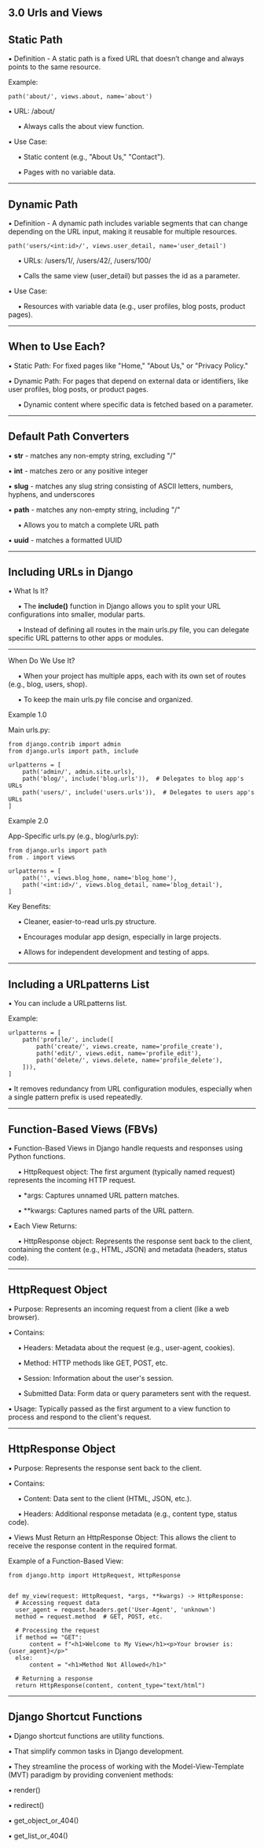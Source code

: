 3.0 ﻿Urls and Views
------------------------------
Static Path
------------------------------

▪ Definition - A static path is a fixed URL that doesn’t change and always points to the same resource.

Example:

    path('about/', views.about, name='about')

▪ URL: /about/

&nbsp;&nbsp;&nbsp;&nbsp; ▪ Always calls the about view function.

▪ Use Case:

&nbsp;&nbsp;&nbsp;&nbsp; ▪ Static content (e.g., "About Us," "Contact").

&nbsp;&nbsp;&nbsp;&nbsp; ▪ Pages with no variable data.

--------------------------------------
Dynamic Path
--------------------------------------

▪ Definition - A dynamic path includes variable segments that can change depending on the URL input, making it reusable for multiple resources.

    path('users/<int:id>/', views.user_detail, name='user_detail')

&nbsp;&nbsp;&nbsp;&nbsp; ▪ URLs: /users/1/, /users/42/, /users/100/

&nbsp;&nbsp;&nbsp;&nbsp; ▪ Calls the same view (user_detail) but passes the id as a parameter.

▪ Use Case:

&nbsp;&nbsp;&nbsp;&nbsp; ▪ Resources with variable data (e.g., user profiles, blog posts, product pages).

---------------------------------------------
When to Use Each?
---------------------------------------------
▪ Static Path: For fixed pages like "Home," "About Us," or "Privacy Policy."

▪ Dynamic Path: For pages that depend on external data or identifiers, like user profiles, blog posts, or product pages.

&nbsp;&nbsp;&nbsp;&nbsp; ▪ Dynamic content where specific data is fetched based on a parameter.

----------------------------------------------
Default Path Converters
----------------------------------------------

▪ <strong>str</strong> - matches any non-empty string, excluding "/"

▪ <strong>int</strong> - matches zero or any positive integer

▪ <strong>slug</strong> - matches any slug string consisting of ASCII
letters, numbers, hyphens, and underscores

▪ <strong>path</strong> - matches any non-empty string, including "/"

&nbsp;&nbsp;&nbsp;&nbsp; ▪ Allows you to match a complete URL path

▪ <strong>uuid</strong> - matches a formatted UUID

----------------------------------------------------
Including URLs in Django
----------------------------------------------------

▪ What Is It?

&nbsp;&nbsp;&nbsp;&nbsp; ▪ The <strong>include()</strong> function in Django allows you to split your URL configurations into smaller, modular parts.

&nbsp;&nbsp;&nbsp;&nbsp; ▪ Instead of defining all routes in the main urls.py file, you can delegate specific URL patterns to other apps or modules.

--------------------------------------------------------
When Do We Use It?

&nbsp;&nbsp;&nbsp;&nbsp; ▪ When your project has multiple apps, each with its own set of routes (e.g., blog, users, shop).

&nbsp;&nbsp;&nbsp;&nbsp; ▪ To keep the main urls.py file concise and organized.

Example 1.0

Main urls.py:

    from django.contrib import admin
    from django.urls import path, include
    
    urlpatterns = [
        path('admin/', admin.site.urls),
        path('blog/', include('blog.urls')),  # Delegates to blog app's URLs
        path('users/', include('users.urls')),  # Delegates to users app's URLs
    ]

Example 2.0

App-Specific urls.py (e.g., blog/urls.py):

    from django.urls import path
    from . import views
    
    urlpatterns = [
        path('', views.blog_home, name='blog_home'),
        path('<int:id>/', views.blog_detail, name='blog_detail'),
    ]

Key Benefits:

&nbsp;&nbsp;&nbsp;&nbsp; ▪ Cleaner, easier-to-read urls.py structure.

&nbsp;&nbsp;&nbsp;&nbsp; ▪ Encourages modular app design, especially in large projects.

&nbsp;&nbsp;&nbsp;&nbsp; ▪ Allows for independent development and testing of apps. 

----------------------------------------------
Including a URLpatterns List
----------------------------------------------

▪ You can include a URLpatterns list.

Example:

    urlpatterns = [
        path('profile/', include([
            path('create/', views.create, name='profile_create'),
            path('edit/', views.edit, name='profile_edit'),
            path('delete/', views.delete, name='profile_delete'),
        ])),
    ]

▪ It removes redundancy from URL configuration
modules, especially when a single pattern prefix is
used repeatedly.

---------------------------------------------------------------
Function-Based Views (FBVs)
---------------------------------------------------------------

▪ Function-Based Views in Django handle requests and responses using Python functions.

&nbsp;&nbsp;&nbsp;&nbsp; ▪ HttpRequest object: The first argument (typically named request) represents the incoming HTTP request.

&nbsp;&nbsp;&nbsp;&nbsp; ▪ *args: Captures unnamed URL pattern matches.

&nbsp;&nbsp;&nbsp;&nbsp; ▪ **kwargs: Captures named parts of the URL pattern.

▪ Each View Returns:

&nbsp;&nbsp;&nbsp;&nbsp; ▪ HttpResponse object: Represents the response sent back to the client, containing the content (e.g., HTML, JSON) and metadata (headers, status code).

------------------------------------------------------------------------
HttpRequest Object
------------------------------------------------------------------------

▪ Purpose: Represents an incoming request from a client (like a web browser).

▪ Contains:

&nbsp;&nbsp;&nbsp;&nbsp; ▪ Headers: Metadata about the request (e.g., user-agent, cookies).

&nbsp;&nbsp;&nbsp;&nbsp; ▪ Method: HTTP methods like GET, POST, etc.

&nbsp;&nbsp;&nbsp;&nbsp; ▪ Session: Information about the user's session.

&nbsp;&nbsp;&nbsp;&nbsp; ▪ Submitted Data: Form data or query parameters sent with the request.

▪ Usage: Typically passed as the first argument to a view function to process and respond to the client's request.

---------------------------------------------------------------
HttpResponse Object
---------------------------------------------------------------

▪ Purpose: Represents the response sent back to the client.

▪ Contains:

&nbsp;&nbsp;&nbsp;&nbsp; ▪ Content: Data sent to the client (HTML, JSON, etc.).

&nbsp;&nbsp;&nbsp;&nbsp; ▪ Headers: Additional response metadata (e.g., content type, status code).

▪ Views Must Return an HttpResponse Object: This allows the client to receive the response content in the required format.


Example of a Function-Based View:

    from django.http import HttpRequest, HttpResponse


    def my_view(request: HttpRequest, *args, **kwargs) -> HttpResponse:
      # Accessing request data
      user_agent = request.headers.get('User-Agent', 'unknown')
      method = request.method  # GET, POST, etc.

      # Processing the request
      if method == "GET":
          content = f"<h1>Welcome to My View</h1><p>Your browser is: {user_agent}</p>"
      else:
          content = "<h1>Method Not Allowed</h1>"
  
      # Returning a response
      return HttpResponse(content, content_type="text/html")

--------------------------------------------------------------
Django Shortcut Functions
--------------------------------------------------------------

▪ Django shortcut functions are utility functions.

▪ That simplify common tasks in Django development.

▪ They streamline the process of working with the
Model-View-Template (MVT) paradigm by providing
convenient methods:

▪ render()

▪ redirect()

▪ get_object_or_404()

▪ get_list_or_404()



